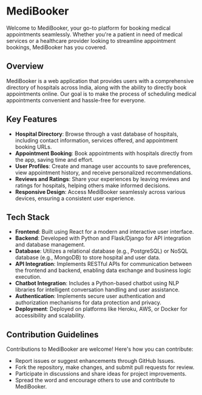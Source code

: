 # MediBooker

Welcome to MediBooker, your go-to platform for booking medical appointments seamlessly. Whether you're a patient in need of medical services or a healthcare provider looking to streamline appointment bookings, MediBooker has you covered.

## Overview

MediBooker is a web application that provides users with a comprehensive directory of hospitals across India, along with the ability to directly book appointments online. Our goal is to make the process of scheduling medical appointments convenient and hassle-free for everyone.

## Key Features

- **Hospital Directory**: Browse through a vast database of hospitals, including contact information, services offered, and appointment booking URLs.
- **Appointment Booking**: Book appointments with hospitals directly from the app, saving time and effort.
- **User Profiles**: Create and manage user accounts to save preferences, view appointment history, and receive personalized recommendations.
- **Reviews and Ratings**: Share your experiences by leaving reviews and ratings for hospitals, helping others make informed decisions.
- **Responsive Design**: Access MediBooker seamlessly across various devices, ensuring a consistent user experience.

## Tech Stack

- **Frontend**: Built using React for a modern and interactive user interface.
- **Backend**: Developed with Python and Flask/Django for API integration and database management.
- **Database**: Utilizes a relational database (e.g., PostgreSQL) or NoSQL database (e.g., MongoDB) to store hospital and user data.
- **API Integration**: Implements RESTful APIs for communication between the frontend and backend, enabling data exchange and business logic execution.
- **Chatbot Integration**: Includes a Python-based chatbot using NLP libraries for intelligent conversation handling and user assistance.
- **Authentication**: Implements secure user authentication and authorization mechanisms for data protection and privacy.
- **Deployment**: Deployed on platforms like Heroku, AWS, or Docker for accessibility and scalability.



## Contribution Guidelines

Contributions to MediBooker are welcome! Here's how you can contribute:
- Report issues or suggest enhancements through GitHub Issues.
- Fork the repository, make changes, and submit pull requests for review.
- Participate in discussions and share ideas for project improvements.
- Spread the word and encourage others to use and contribute to MediBooker.
